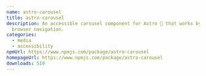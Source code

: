 ```yaml
---
name: astro-carousel
title: astro-carousel
description: An accessible carousel component for Astro 🚀 that works by using
  browser navigation.
categories:
  - media
  - accessibility
npmUrl: https://www.npmjs.com/package/astro-carousel
homepageUrl: https://www.npmjs.com/package/astro-carousel
downloads: 519
---
```


